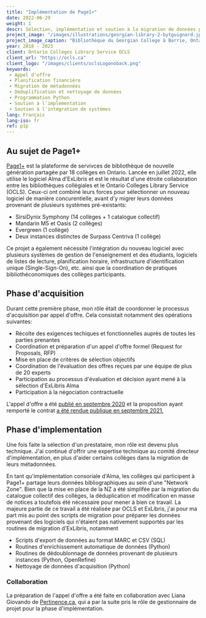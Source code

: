 ```yaml
---
title: "Implémentation de Page1+"
date: 2022-06-29
weight: 1
descr: Sélection, implémentation et soutien à la migration de données pour la mise en place du logiciel ExLibris Alma dans 18 bibliothèques collégiales en Ontario.
project_image: "/images/illustrations/georgian-library-2-bytguignard.jpg"
project_image_caption: "Bibliothèque du Georgian College à Barrie, Ontario"
year: 2018 - 2023
client: Ontario Colleges Library Service OCLS
client_url: "https://ocls.ca"
client_logo: "/images/clients/oclsLogonoback.png"
keywords: 
 - Appel d'offre
 - Planification financière
 - Migration de métadonnées
 - Déduplification et nettoyage de données
 - Programmation Python
 - Soutien à l'implementation
 - Soutien à l'intégration de systèmes
lang: Français
lang-iso: fr
ref: p1p
---
```


## Au sujet de Page1+

<a href="https://www.page1plus.ca/">Page1+</a> est la plateforme de servivces de bibliothèque de nouvelle génération
partagée par 18 collèges en Ontario. Lancée en juillet 2022, elle utilise le logiciel Alma d'ExLibris et est le résultat
d'une étroite collaboration entre les bibliothèques collégiales et le Ontario Colleges Library Service (OCLS). Ceux-ci
ont combiné leurs forces pour sélectionner un nouveau logiciel de manière concurentielle, avant d'y migrer leurs données
provenant de plusieurs systèmes pré-existants:

* SirsiDynix Symphony (14 collèges + 1 catalogue collectif)
* Mandarin M5 et Oasis (2 collèges)
* Evergreen (1 collège)
* Deux instances distinctes de Surpass Centriva (1 collège)

Ce projet a également nécessité l'intégration du nouveau logiciel avec plusieurs systèmes de gestion de l'enseignement et des
étudiants, logiciels de listes de lecture, planification horaire, infrastructure d'identification unique (Single-Sign-On), etc.
ainsi que la coordination de pratiques bibliothéconomiques des collèges participants.

## Phase d'acquisition

Durant cette première phase, mon rôle était de coordonner le processus d'acquisition par appel d'offre. Cela consistait notamment
des opérations suivantes:

* Récolte des exigences techiques et fonctionnelles auprès de toutes les parties prenantes
* Coordination et préparation d'un appel d'offre formel (Request for Proposals, RFP)
* Mise en place de critères de sélection objectifs
* Coordination de l'évaluation des offres reçues par une équipe de plus de 20 experts
* Participation au processus d'évaluation et décision ayant mené à la sélection d'ExLibris Alma
* Participation à la négociation contractuelle

L'appel d'offre a été <a href="https://www.ocls.ca/news/ontario-college-libraries-release-rfp-collaborative-library-services-platform">
publié en septembre 2020</a> et la proposition ayant remporté le contrat 
<a href="https://www.ocls.ca/news/ocls-signs-agreement-ex-libris-behalf-college-libraries-participating-clsp-project">
a été rendue publique en septembre 2021.</a>

## Phase d'implementation

Une fois faite la sélection d'un prestataire, mon rôle est devenu plus technique. J'ai continué d'offrir une expertise technique
au comité directeur d'implémentation, en plus d'aider certains collèges dans la migration de leurs métadonnées.

En tant qu'implémentation consoriale d'Alma, les collèges qui participent à Page1+ partage leurs données bibliographiques au sein
d'une "Network Zone". Bien que la mise en place de la NZ a été simplifée par la migration du catalogue collectif des collèges,
la déduplication et modification en masse de notices a toutefois été nécessaire pour mener à bien ce travail. La majeure partie
de ce travail a été réalisée par OCLS et ExLibris, j'ai pour ma part mis au point des scripts de migration pour préparer les données provenant des logiciels qui n'étaient pas nativement supportés par les routines de migration d'ExLibris, notamment

* Scripts d'export de données au format MARC et CSV (SQL)
* Routines d'enrichissement automatique de données (Python)
* Routines de dédoublonnage de données provenant de plusieurs instances (Python, OpenRefine)
* Nettoyage de données d'acquisition (Python)

### Collaboration

La préparation de l'appel d'offre a été faite en collaboration avec Liana Giovando de <a href="http://pertinence.ca/index.html">Pertinence.ca</a>,
qui a par la suite pris le rôle de gestionnaire de projet pour la phase d'implémentation.